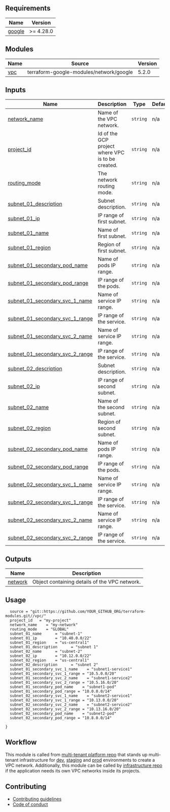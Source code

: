 <!--
Copyright 2024 Google LLC

Licensed under the Apache License, Version 2.0 (the "License");
you may not use this file except in compliance with the License.
You may obtain a copy of the License at

     http://www.apache.org/licenses/LICENSE-2.0

Unless required by applicable law or agreed to in writing, software
distributed under the License is distributed on an "AS IS" BASIS,
WITHOUT WARRANTIES OR CONDITIONS OF ANY KIND, either express or implied.
See the License for the specific language governing permissions and
limitations under the License.
-->
## Requirements

| Name | Version |
|------|---------|
| <a name="requirement_google"></a> [google](#requirement\_google) | >= 4.28.0 |

## Modules

| Name | Source | Version |
|------|--------|---------|
| <a name="module_vpc"></a> [vpc](#module\_vpc) | terraform-google-modules/network/google | 5.2.0 |

## Inputs

| Name | Description | Type | Default | Required |
|------|-------------|------|---------|:--------:|
| <a name="input_network_name"></a> [network\_name](#input\_network\_name) | Name of the VPC network. | `string` | n/a | yes |
| <a name="input_project_id"></a> [project\_id](#input\_project\_id) | Id of the GCP project where VPC is to be created. | `string` | n/a | yes |
| <a name="input_routing_mode"></a> [routing\_mode](#input\_routing\_mode) | The network routing mode. | `string` | n/a | yes |
| <a name="input_subnet_01_description"></a> [subnet\_01\_description](#input\_subnet\_01\_description) | Subnet description. | `string` | n/a | yes |
| <a name="input_subnet_01_ip"></a> [subnet\_01\_ip](#input\_subnet\_01\_ip) | IP range of first subnet. | `string` | n/a | yes |
| <a name="input_subnet_01_name"></a> [subnet\_01\_name](#input\_subnet\_01\_name) | Name of first subnet. | `string` | n/a | yes |
| <a name="input_subnet_01_region"></a> [subnet\_01\_region](#input\_subnet\_01\_region) | Region of first subnet. | `string` | n/a | yes |
| <a name="input_subnet_01_secondary_pod_name"></a> [subnet\_01\_secondary\_pod\_name](#input\_subnet\_01\_secondary\_pod\_name) | Name of pods IP range. | `string` | n/a | yes |
| <a name="input_subnet_01_secondary_pod_range"></a> [subnet\_01\_secondary\_pod\_range](#input\_subnet\_01\_secondary\_pod\_range) | IP range of the pods. | `string` | n/a | yes |
| <a name="input_subnet_01_secondary_svc_1_name"></a> [subnet\_01\_secondary\_svc\_1\_name](#input\_subnet\_01\_secondary\_svc\_1\_name) | Name of service IP range. | `string` | n/a | yes |
| <a name="input_subnet_01_secondary_svc_1_range"></a> [subnet\_01\_secondary\_svc\_1\_range](#input\_subnet\_01\_secondary\_svc\_1\_range) | IP range of the service. | `string` | n/a | yes |
| <a name="input_subnet_01_secondary_svc_2_name"></a> [subnet\_01\_secondary\_svc\_2\_name](#input\_subnet\_01\_secondary\_svc\_2\_name) | Name of service IP range. | `string` | n/a | yes |
| <a name="input_subnet_01_secondary_svc_2_range"></a> [subnet\_01\_secondary\_svc\_2\_range](#input\_subnet\_01\_secondary\_svc\_2\_range) | IP range of the service. | `string` | n/a | yes |
| <a name="input_subnet_02_description"></a> [subnet\_02\_description](#input\_subnet\_02\_description) | Subnet description. | `string` | n/a | yes |
| <a name="input_subnet_02_ip"></a> [subnet\_02\_ip](#input\_subnet\_02\_ip) | IP range of second subnet. | `string` | n/a | yes |
| <a name="input_subnet_02_name"></a> [subnet\_02\_name](#input\_subnet\_02\_name) | Name of the second subnet. | `string` | n/a | yes |
| <a name="input_subnet_02_region"></a> [subnet\_02\_region](#input\_subnet\_02\_region) | Region of second subnet. | `string` | n/a | yes |
| <a name="input_subnet_02_secondary_pod_name"></a> [subnet\_02\_secondary\_pod\_name](#input\_subnet\_02\_secondary\_pod\_name) | Name of pods IP range. | `string` | n/a | yes |
| <a name="input_subnet_02_secondary_pod_range"></a> [subnet\_02\_secondary\_pod\_range](#input\_subnet\_02\_secondary\_pod\_range) | IP range of the pods. | `string` | n/a | yes |
| <a name="input_subnet_02_secondary_svc_1_name"></a> [subnet\_02\_secondary\_svc\_1\_name](#input\_subnet\_02\_secondary\_svc\_1\_name) | Name of service IP range. | `string` | n/a | yes |
| <a name="input_subnet_02_secondary_svc_1_range"></a> [subnet\_02\_secondary\_svc\_1\_range](#input\_subnet\_02\_secondary\_svc\_1\_range) | IP range of the service. | `string` | n/a | yes |
| <a name="input_subnet_02_secondary_svc_2_name"></a> [subnet\_02\_secondary\_svc\_2\_name](#input\_subnet\_02\_secondary\_svc\_2\_name) | Name of service IP range. | `string` | n/a | yes |
| <a name="input_subnet_02_secondary_svc_2_range"></a> [subnet\_02\_secondary\_svc\_2\_range](#input\_subnet\_02\_secondary\_svc\_2\_range) | IP range of the service. | `string` | n/a | yes |

## Outputs

| Name | Description |
|------|-------------|
| <a name="output_network"></a> [network](#output\_network) | Object containing details of the VPC network. |

## Usage

```hcl
  source = "git::https://github.com/YOUR_GITHUB_ORG/terraform-modules.git//vpc/"
  project_id   = "my-project"
  network_name    = "my-network"
  routing_mode    = "GLOBAL"
  subnet_01_name      = "subnet-1"
  subnet_01_ip        = "10.40.0.0/22"
  subnet_01_region    = "us-central1"
  subnet_01_description      = "subnet 1"
  subnet_02_name      = "subnet-2"
  subnet_02_ip        = "10.12.0.0/22"
  subnet_02_region    = "us-central1"
  subnet_02_description      = "subnet 2"
  subnet_01_secondary_svc_1_name    = "subnet1-service1"
  subnet_01_secondary_svc_1_range = "10.5.0.0/20"
  subnet_01_secondary_svc_2_name    = "subnet1-service2"
  subnet_01_secondary_svc_2_range = "10.5.16.0/20"
  subnet_01_secondary_pod_name    = "subnet1-pod"
  subnet_01_secondary_pod_range = "10.0.0.0/14"
  subnet_02_secondary_svc_1_name    = "subnet2-service1"
  subnet_02_secondary_svc_1_range = "10.13.0.0/20"
  subnet_02_secondary_svc_2_name    = "subnet2-service2"
  subnet_02_secondary_svc_2_range = "10.13.16.0/20"
  subnet_02_secondary_pod_name    = "subnet2-pod"
  subnet_02_secondary_pod_range = "10.8.0.0/14"

}
```

## Workflow

This module is called from [multi-tenant platform repo][muti-tenant-platform-repo] that stands up multi-tenant infrastructure for [dev][dev-multi-tenant], [staging][staging-multi-tenant] and [prod][prod-multi-tenant] environments to create a VPC network. Additionally, this module can be called by [infrastructure repo][infra-repo] if the application needs its own VPC networks inside its projects.

## Contributing

*   [Contributing guidelines][contributing-guidelines]
*   [Code of conduct][code-of-conduct]

<!-- LINKS: https://www.markdownguide.org/basic-syntax/#reference-style-links -->

[contributing-guidelines]: CONTRIBUTING.md
[code-of-conduct]: code-of-conduct.md


[muti-tenant-platform-repo]: ../../platform-template
[dev-multi-tenant]: ../../platform-template/env/dev/main.tf?plain=1#L50
[staging-multi-tenant]: ../../platform-template/env/staging/main.tf?plain=1#L50
[prod-multi-tenant]: ../../platform-template/env/prod/main.tf?plain=1#L50
[infra-repo]: ../../app-factory-template/README.md?plain=1#L64
